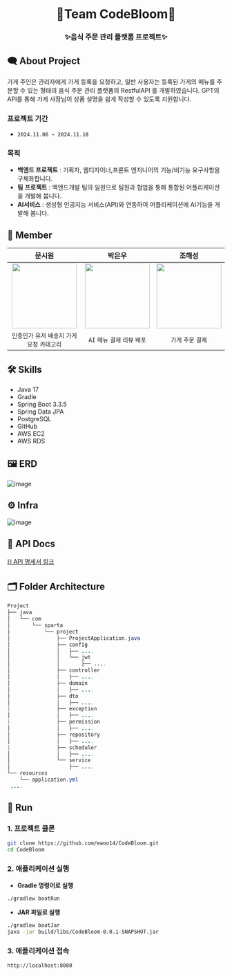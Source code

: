 <div align="center">

  # 🌸Team CodeBloom🌸
  
  ### ✨음식 주문 관리 플랫폼 프로젝트✨
</div>

## 🗨️ About Project
가게 주인은 관리자에게 가게 등록을 요청하고, 일반 사용자는 등록된 가게의 메뉴를 주문할 수 있는 형태의
음식 주문 관리 플랫폼의 RestfulAPI 를 개발하였습니다. GPT의 API를 통해 가게 사장님이 상품 설명을 쉽게 작성할 수 있도록 지원합니다.

### 프로젝트 기간
- `2024.11.06 ~ 2024.11.18`

### 목적
- **백엔드 프로젝트** : 기획자, 웹디자이너,프론트 엔지니어의 기능/비기능 요구사항을 구체화합니다.
- **팀** **프로젝트** : 백엔드개발 팀의 일원으로 팀원과 협업을 통해 통합된 어플리케이션을 개발해 봅니다.
- **AI서비스** : 생성형 인공지능 서비스(API)와 연동하여 어플리케이션에 AI기능을 개발해 봅니다.



## 🤝 Member
| 문시원 | 박은우 | 조해성 |
|:----:|:------:|:------:|
|<img width=150 src="https://avatars.githubusercontent.com/u/105481797?v=4" />|<img width=150 src="https://avatars.githubusercontent.com/u/101847661?v=4" />|<img width=150 src="https://avatars.githubusercontent.com/u/101307758?v=4" />|
| `인증인가` `유저` `배송지` `가게요청` `카테고리` | `AI` `메뉴` `결제` `리뷰` `배포` | `가게` `주문` `결제` |

## 🛠️ Skills
- Java 17
- Gradle
- Spring Boot 3.3.5
- Spring Data JPA
- PostgreSQL
- GitHub
- AWS EC2
- AWS RDS

## 🖼 ERD
![image](https://github.com/user-attachments/assets/0142f7b6-b47b-4dbc-bc60-5ccb139473d4)

## ⚙️ Infra
![image](https://github.com/user-attachments/assets/bbbdcad0-b90a-4a65-8271-c5002611d1a0)

## 📃 API  Docs

[⛓ API 명세서 링크 ](https://www.notion.so/teamsparta/208c6c8959ca45b394152c0020429ad1?v=0892402299ee444db27d63b0c7c47d36&pvs=4)



## 🗂 Folder Architecture

```java
Project
├── java
│   └── com
│       └── sparta
│           └── project
│               ├── ProjectApplication.java
│               ├── config
│               │   ├── ....
│               │   └── jwt
│               │       ├── ....
│               ├── controller
│               │   ├── ....
│               ├── domain
│               │   ├── ....
│               ├── dto
│               │   ├── ....
|               ├── exception
│               │   ├── ....
|               ├── permission
│               │   ├── ....
│               ├── repository
│               │   ├── ....
|               ├── scheduler
│               │   ├── ....
│               └── service
│                   ├── ....
└── resources
    └── application.yml
 ....
```

## 🎠 Run
### 1. 프로젝트 클론
```Bash
git clone https://github.com/ewoo14/CodeBloom.git
cd CodeBloom
```
### 2. 애플리케이션 실행
- **Gradle 명령어로 실행**
```Bash
./gradlew bootRun
```
- **JAR 파일로 실행**
```Bash
./gradlew bootJar
java -jar build/libs/CodeBloom-0.0.1-SNAPSHOT.jar
```

### 3. 애플리케이션 접속
```
http://localhost:8080
```







